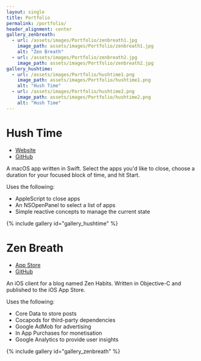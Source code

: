 ```yaml
---
layout: single
title: Portfolio
permalink: /portfolio/
header_alignment: center
gallery_zenbreath:
  - url: /assets/images/Portfolio/zenbreath1.jpg
    image_path: assets/images/Portfolio/zenbreath1.jpg
    alt: "Zen Breath"
  - url: /assets/images/Portfolio/zenbreath2.jpg
    image_path: assets/images/Portfolio/zenbreath2.jpg
gallery_hushtime:
  - url: /assets/images/Portfolio/hushtime1.png
    image_path: assets/images/Portfolio/hushtime1.png
    alt: "Hush Time"
  - url: /assets/images/Portfolio/hushtime2.png
    image_path: assets/images/Portfolio/hushtime2.png
    alt: "Hush Time"
---
```


# Hush Time


<ul id="menu">
  <li><a href="{{ site.url }}/Hush-Time">Website</a></li>
  <li><a href="https://github.com/TheCodedSelf/Hush-Time">GitHub</a></li>
</ul>

A macOS app written in Swift. Select the apps you'd like to close, choose a duration for your focused block of time, and hit Start.

Uses the following:
- AppleScript to close apps
- An NSOpenPanel to select a list of apps
- Simple reactive concepts to manage the current state

{% include gallery id="gallery_hushtime" %}

# Zen Breath

<ul id="menu">
  <li><a href="https://itunes.apple.com/us/app/zen-breath/id1071857375?ls=1&mt=8">App Store</a></li>
  <li><a href="https://github.com/TheCodedSelf/zen-habits-reader">GitHub</a></li>
</ul>

An iOS client for a blog named Zen Habits. Written in Objective-C and published to the iOS App Store.

Uses the following:
- Core Data to store posts
- Cocapods for third-party dependencies
- Google AdMob for advertising
- In App Purchases for monetisation
- Google Analytics to provide user insights

{% include gallery id="gallery_zenbreath" %}

